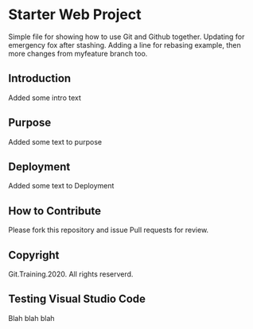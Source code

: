 # Starter Web Project
Simple file for showing how to use Git and Github together. Updating for emergency fox after stashing.
Adding a line for rebasing example, then 
more changes from myfeature branch too.
## Introduction
Added some intro text
## Purpose
Added some text to purpose
## Deployment
Added some text to Deployment
## How to Contribute
Please fork this repository and issue Pull requests for review.
## Copyright
Git.Training.2020. All rights reserverd.
## Testing Visual Studio Code
Blah blah blah